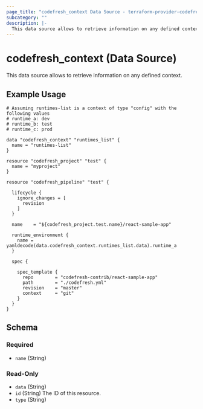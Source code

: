 ```yaml
---
page_title: "codefresh_context Data Source - terraform-provider-codefresh"
subcategory: ""
description: |-
  This data source allows to retrieve information on any defined context.
---
```


# codefresh_context (Data Source)

This data source allows to retrieve information on any defined context.

## Example Usage

```hcl
# Assuming runtimes-list is a context of type "config" with the following values
# runtime_a: dev
# runtime_b: test
# runtime_c: prod

data "codefresh_context" "runtimes_list" {
  name = "runtimes-list"
}

resource "codefresh_project" "test" {
  name = "myproject"
}

resource "codefresh_pipeline" "test" {

  lifecycle {
    ignore_changes = [
      revision
    ]
  }

  name    = "${codefresh_project.test.name}/react-sample-app"

  runtime_environment {
    name = yamldecode(data.codefresh_context.runtimes_list.data).runtime_a
  }

  spec {

    spec_template {
      repo        = "codefresh-contrib/react-sample-app"
      path        = "./codefresh.yml"
      revision    = "master"
      context     = "git"
    }
  }
}
```

<!-- schema generated by tfplugindocs -->
## Schema

### Required

- `name` (String)

### Read-Only

- `data` (String)
- `id` (String) The ID of this resource.
- `type` (String)